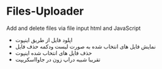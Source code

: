 # Files-Uploader
Add and delete files via file input html and JavaScript 

   - اپلود فایل از طریق اینپوت  
   - نمایش فایل های انتخاب شده به صورت لیست ودکمه حذف فایل
   - حذف فایل های انتخاب شده اینپوت 
   - تقریبا شبیه دراپ زون در جاوااسکریپت 
